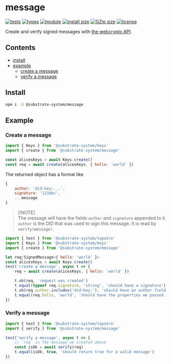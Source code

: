 # message

[![tests](https://img.shields.io/github/actions/workflow/status/substrate-system/message/nodejs.yml?style=flat-square)](https://github.com/substrate-system/message/actions/workflows/nodejs.yml)
[![types](https://img.shields.io/npm/types/msgpackr?style=flat-square)](README.md)
[![module](https://img.shields.io/badge/module-ESM%2FCJS-blue?style=flat-square)](README.md)
[![install size](https://flat.badgen.net/packagephobia/install/@substrate-system/message)](https://packagephobia.com/result?p=@substrate-system/message)
[![GZip size](https://flat.badgen.net/bundlephobia/minzip/@substrate-system/messsage)](https://bundlephobia.com/package/@substrate-system/messsage)
[![license](https://img.shields.io/badge/license-Big_Time-blue?style=flat-square)](LICENSE)


Create and verify signed messages with [the webcrypto API](https://developer.mozilla.org/en-US/docs/Web/API/Web_Crypto_API).


## Contents

<!-- toc -->

- [install](#install)
- [example](#example)
  * [create a message](#create-a-message)
  * [verify a message](#verify-a-message)

<!-- tocstop -->

## Install

```sh
npm i -S @substrate-system/message
```

## Example

### Create a message
```js
import { Keys } from '@substrate-system/keys'
import { create } from '@substrate-system/message'

const alicesKeys = await Keys.create()
const req = await create(alicesKeys, { hello: 'world' })
```

The returned object has a format like
```js
{
    author: 'did:key:...',
    signature: '123abc',
    ...message
}
```

>
> [!NOTE]  
> The message will have the fields `author` and `signature` appended to it.
> `author` is the DID that was used to sign this message. It is read
> by `verify(message)`.
>

```js
import { test } from '@substrate-system/tapzero'
import { Keys } from '@substrate-system/keys'
import { create } from '@substrate-system/message'

let req:SignedMessage<{ hello: 'world' }>
const alicesKeys = await Keys.create()
test('create a message', async t => {
    req = await create(alicesKeys, { hello: 'world' })

    t.ok(req, 'request was created')
    t.equal(typeof req.signature, 'string', 'should have a signature')
    t.ok(req.author.includes('did:key:'), 'should have an author field')
    t.equal(req.hello, 'world', 'should have the properties we passed in')
})
```

### Verify a message
```js
import { test } from '@substrate-system/tapzero'
import { verify } from '@substrate-system/message'

test('verify a message', async t => {
    // `req` is the message we created above
    const isOk = await verify(req)
    t.equal(isOk, true, 'should return true for a valid message')
})
```

